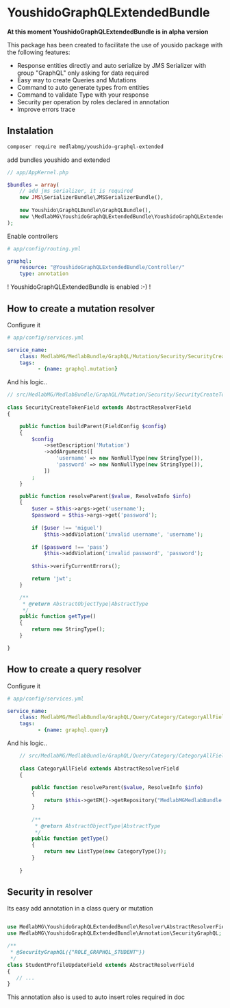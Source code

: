 YoushidoGraphQLExtendedBundle
=============================

**At this moment YoushidoGraphQLExtendedBundle is in alpha version**

This package has been created to facilitate the use of 
yousido package with the following features:

- Response entities directly and auto serialize by JMS Serializer with group "GraphQL" only asking for data required
- Easy way to create Queries and Mutations
- Command to auto generate types from entities
- Command to validate Type with your response
- Security per operation by roles declared in annotation
- Improve errors trace

Instalation
------------------------------

```bash
composer require medlabmg/youshido-graphql-extended
```

add bundles youshido and extended
 
```php
// app/AppKernel.php

$bundles = array(
    // add jms serializer, it is required 
    new JMS\SerializerBundle\JMSSerializerBundle(),
    
    new Youshido\GraphQLBundle\GraphQLBundle(),
    new \MedlabMG\YoushidoGraphQLExtendedBundle\YoushidoGraphQLExtendedBundle(),
);
```

Enable controllers

```yaml
# app/config/routing.yml

graphql:
    resource: "@YoushidoGraphQLExtendedBundle/Controller/"
    type: annotation
```

! YoushidoGraphQLExtendedBundle is enabled :-) !

How to create a mutation resolver
------------------------------

Configure it

```yaml
# app/config/services.yml

service_name:
    class: MedlabMG/MedlabBundle/GraphQL/Mutation/Security/SecurityCreateTokenField
    tags:
          - {name: graphql.mutation}

```

And his logic..

```php
// src/MedlabMG/MedlabBundle/GraphQL/Mutation/Security/SecurityCreateTokenField.php
    
class SecurityCreateTokenField extends AbstractResolverField
{

    public function buildParent(FieldConfig $config)
    {
        $config
            ->setDescription('Mutation')
            ->addArguments([
                'username' => new NonNullType(new StringType()),
                'password' => new NonNullType(new StringType()),
            ])
        ;
    }

    public function resolveParent($value, ResolveInfo $info)
    {
        $user = $this->args->get('username');
        $password = $this->args->get('password');
        
        if ($user !== 'miguel')
            $this->addViolation('invalid username', 'username');
         
        if ($password !== 'pass') 
            $this->addViolation('invalid password', 'password');
            
        $this->verifyCurrentErrors();

        return 'jwt';
    }

    /**
     * @return AbstractObjectType|AbstractType
     */
    public function getType()
    {
        return new StringType();
    }

}
```

 How to create a query resolver
------------------------------

Configure it

```yaml
# app/config/services.yml

service_name:
    class: MedlabMG/MedlabBundle/GraphQL/Query/Category/CategoryAllField
    tags:
          - {name: graphql.query}

```

And his logic..

```php
    // src/MedlabMG/MedlabBundle/GraphQL/Query/Category/CategoryAllField.php
    
    class CategoryAllField extends AbstractResolverField
    {
    
        public function resolveParent($value, ResolveInfo $info)
        {
            return $this->getEM()->getRepository("MedlabMGMedlabBundle:Category")->findAll();
        }
    
        /**
         * @return AbstractObjectType|AbstractType
         */
        public function getType()
        {
            return new ListType(new CategoryType());
        }
    
    }
```

 Security in resolver
---------------------

Its easy add annotation in a class query or mutation 

```php

use MedlabMG\YoushidoGraphQLExtendedBundle\Resolver\AbstractResolverField;
use MedlabMG\YoushidoGraphQLExtendedBundle\Annotation\SecurityGraphQL;

/**
 * @SecurityGraphQL({"ROLE_GRAPHQL_STUDENT"})
 */
class StudentProfileUpdateField extends AbstractResolverField
{
   // ...
}
```

This annotation also is used to auto insert roles required in doc
